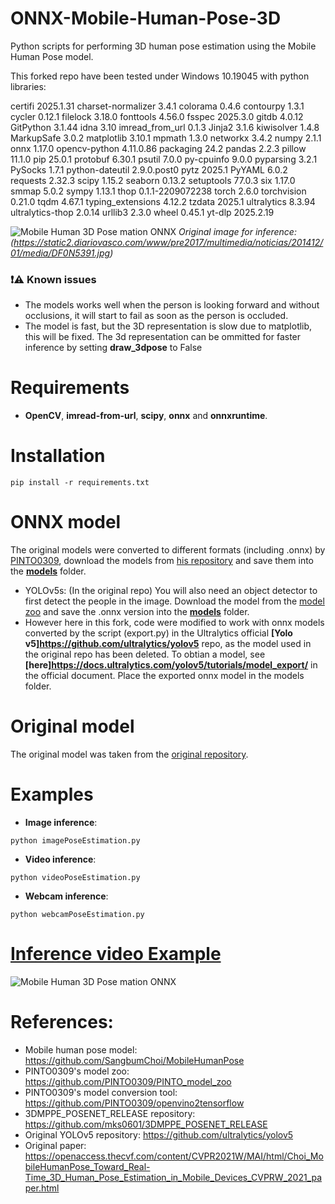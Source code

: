 # ONNX-Mobile-Human-Pose-3D
Python scripts for performing 3D human pose estimation using the Mobile Human Pose model.

This forked repo have been tested under Windows 10.19045 with python libraries:

certifi            2025.1.31
charset-normalizer 3.4.1
colorama           0.4.6
contourpy          1.3.1
cycler             0.12.1
filelock           3.18.0
fonttools          4.56.0
fsspec             2025.3.0
gitdb              4.0.12
GitPython          3.1.44
idna               3.10
imread_from_url    0.1.3
Jinja2             3.1.6
kiwisolver         1.4.8
MarkupSafe         3.0.2
matplotlib         3.10.1
mpmath             1.3.0
networkx           3.4.2
numpy              2.1.1
onnx               1.17.0
opencv-python      4.11.0.86
packaging          24.2
pandas             2.2.3
pillow             11.1.0
pip                25.0.1
protobuf           6.30.1
psutil             7.0.0
py-cpuinfo         9.0.0
pyparsing          3.2.1
PySocks            1.7.1
python-dateutil    2.9.0.post0
pytz               2025.1
PyYAML             6.0.2
requests           2.32.3
scipy              1.15.2
seaborn            0.13.2
setuptools         77.0.3
six                1.17.0
smmap              5.0.2
sympy              1.13.1
thop               0.1.1-2209072238
torch              2.6.0
torchvision        0.21.0
tqdm               4.67.1
typing_extensions  4.12.2
tzdata             2025.1
ultralytics        8.3.94
ultralytics-thop   2.0.14
urllib3            2.3.0
wheel              0.45.1
yt-dlp             2025.2.19



![Mobile Human 3D Pose mation ONNX](https://github.com/ibaiGorordo/ONNX-Mobile-Human-Pose-3D/blob/main/doc/img/output.bmp)
*Original image for inference: (https://static2.diariovasco.com/www/pre2017/multimedia/noticias/201412/01/media/DF0N5391.jpg)*

### :exclamation::warning: Known issues

 * The models works well when the person is looking forward and without occlusions, it will start to fail as soon as the person is occluded.
 * The model is fast, but the 3D representation is slow due to matplotlib, this will be fixed. The 3d representation can be ommitted for faster inference by setting **draw_3dpose** to False

# Requirements

 * **OpenCV**, **imread-from-url**, **scipy**, **onnx** and **onnxruntime**.

# Installation
```
pip install -r requirements.txt
```

# ONNX model
The original models were converted to different formats (including .onnx) by [PINTO0309](https://github.com/PINTO0309), download the models from [his repository](https://github.com/PINTO0309/PINTO_model_zoo/blob/main/156_MobileHumanPose/download_mobile_human_pose_working_well.sh) and save them into the **[models](https://github.com/ibaiGorordo/ONNX-Mobile-Human-Pose-3D/tree/main/models)** folder. 

 * YOLOv5s: (In the original repo) You will also need an object detector to first detect the people in the image. Download the model from the [model zoo](https://github.com/PINTO0309/PINTO_model_zoo/blob/main/059_yolov5/22_yolov5s_new/download.sh) and save the .onnx version into the **[models](https://github.com/ibaiGorordo/ONNX-Mobile-Human-Pose-3D/tree/main/models)** folder.
 * However here in this fork, code were modified to work with onnx models converted by the script (export.py) in the Ultralytics official **[Yolo v5]https://github.com/ultralytics/yolov5** repo, as the model used in the original repo has been deleted. To obtian a model, see **[here]https://docs.ultralytics.com/yolov5/tutorials/model_export/** in the official document. Place the exported onnx model in the models folder.

# Original model
The original model was taken from the [original repository](https://github.com/SangbumChoi/MobileHumanPose).
 
# Examples

 * **Image inference**:
 
 ```
 python imagePoseEstimation.py 
 ```
 
  * **Video inference**:
 
 ```
 python videoPoseEstimation.py
 ```
 
 * **Webcam inference**:
 
 ```
 python webcamPoseEstimation.py
 ```
 
# [Inference video Example](https://youtu.be/bgjKKbGp5uo) 
 ![Mobile Human 3D Pose mation ONNX](https://github.com/ibaiGorordo/ONNX-Mobile-Human-Pose-3D/blob/main/doc/img/Mobile%20Pose%20Estimation%20ONNX.gif)

# References:
* Mobile human pose model: https://github.com/SangbumChoi/MobileHumanPose
* PINTO0309's model zoo: https://github.com/PINTO0309/PINTO_model_zoo
* PINTO0309's model conversion tool: https://github.com/PINTO0309/openvino2tensorflow
* 3DMPPE_POSENET_RELEASE repository: https://github.com/mks0601/3DMPPE_POSENET_RELEASE
* Original YOLOv5 repository: https://github.com/ultralytics/yolov5
* Original paper: 
https://openaccess.thecvf.com/content/CVPR2021W/MAI/html/Choi_MobileHumanPose_Toward_Real-Time_3D_Human_Pose_Estimation_in_Mobile_Devices_CVPRW_2021_paper.html
 



